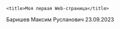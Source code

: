 <!DOCTYPE html>
<html lang="ru">
<head>
    <meta charset="utf-8">
    <meta name="viewport" content="width=device-width, initial-scale=1">

    <title>Моя первая Web-страница</title>

</head>
<body>
    <p>Баришев Максим Русланович 23.09.2023</p>
</body>
</html>
